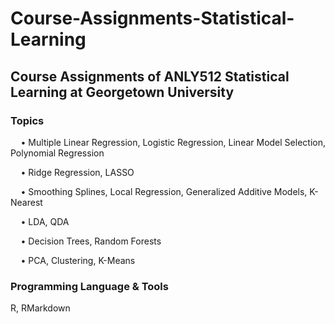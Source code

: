 # Course-Assignments-Statistical-Learning

## Course Assignments of ANLY512 Statistical Learning at Georgetown University

### Topics
$\quad$• Multiple Linear Regression, Logistic Regression, Linear Model Selection, Polynomial Regression

$\quad$• Ridge Regression, LASSO  

$\quad$• Smoothing Splines, Local Regression, Generalized Additive Models, K-Nearest

$\quad$• LDA, QDA  

$\quad$• Decision Trees, Random Forests

$\quad$• PCA, Clustering, K-Means

### Programming Language & Tools
R, RMarkdown

